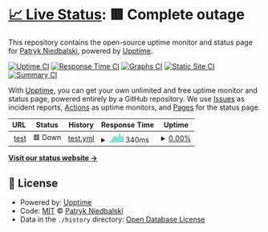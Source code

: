# [📈 Live Status](https://NiedbalskiPatryk.github.io/teststrapiUpptime): <!--live status--> **🟥 Complete outage**

This repository contains the open-source uptime monitor and status page for [Patryk Niedbalski](https://NiedbalskiPatryk.github.io/teststrapiUpptime), powered by [Upptime](https://github.com/upptime/upptime).

[![Uptime CI](https://github.com/NiedbalskiPatryk/teststrapiUpptime/workflows/Uptime%20CI/badge.svg)](https://github.com/NiedbalskiPatryk/teststrapiUpptime/actions?query=workflow%3A%22Uptime+CI%22)
[![Response Time CI](https://github.com/NiedbalskiPatryk/teststrapiUpptime/workflows/Response%20Time%20CI/badge.svg)](https://github.com/NiedbalskiPatryk/teststrapiUpptime/actions?query=workflow%3A%22Response+Time+CI%22)
[![Graphs CI](https://github.com/NiedbalskiPatryk/teststrapiUpptime/workflows/Graphs%20CI/badge.svg)](https://github.com/NiedbalskiPatryk/teststrapiUpptime/actions?query=workflow%3A%22Graphs+CI%22)
[![Static Site CI](https://github.com/NiedbalskiPatryk/teststrapiUpptime/workflows/Static%20Site%20CI/badge.svg)](https://github.com/NiedbalskiPatryk/teststrapiUpptime/actions?query=workflow%3A%22Static+Site+CI%22)
[![Summary CI](https://github.com/NiedbalskiPatryk/teststrapiUpptime/workflows/Summary%20CI/badge.svg)](https://github.com/NiedbalskiPatryk/teststrapiUpptime/actions?query=workflow%3A%22Summary+CI%22)

With [Upptime](https://upptime.js.org), you can get your own unlimited and free uptime monitor and status page, powered entirely by a GitHub repository. We use [Issues](https://github.com/NiedbalskiPatryk/teststrapiUpptime/issues) as incident reports, [Actions](https://github.com/NiedbalskiPatryk/teststrapiUpptime/actions) as uptime monitors, and [Pages](https://NiedbalskiPatryk.github.io/teststrapiUpptime) for the status page.

<!--start: status pages-->
<!-- This summary is generated by Upptime (https://github.com/upptime/upptime) -->
<!-- Do not edit this manually, your changes will be overwritten -->
<!-- prettier-ignore -->
| URL | Status | History | Response Time | Uptime |
| --- | ------ | ------- | ------------- | ------ |
| <img alt="" src="https://icons.duckduckgo.com/ip3/benefique-livre-79448.herokuapp.com.ico" height="13"> [test](https://benefique-livre-79448.herokuapp.com/) | 🟥 Down | [test.yml](https://github.com/NiedbalskiPatryk/teststrapiUpptime/commits/HEAD/history/test.yml) | <details><summary><img alt="Response time graph" src="./graphs/test/response-time-week.png" height="20"> 340ms</summary><br><a href="https://NiedbalskiPatryk.github.io/teststrapiUpptime/history/test"><img alt="Response time 275" src="https://img.shields.io/endpoint?url=https%3A%2F%2Fraw.githubusercontent.com%2FNiedbalskiPatryk%2FteststrapiUpptime%2FHEAD%2Fapi%2Ftest%2Fresponse-time.json"></a><br><a href="https://NiedbalskiPatryk.github.io/teststrapiUpptime/history/test"><img alt="24-hour response time 446" src="https://img.shields.io/endpoint?url=https%3A%2F%2Fraw.githubusercontent.com%2FNiedbalskiPatryk%2FteststrapiUpptime%2FHEAD%2Fapi%2Ftest%2Fresponse-time-day.json"></a><br><a href="https://NiedbalskiPatryk.github.io/teststrapiUpptime/history/test"><img alt="7-day response time 340" src="https://img.shields.io/endpoint?url=https%3A%2F%2Fraw.githubusercontent.com%2FNiedbalskiPatryk%2FteststrapiUpptime%2FHEAD%2Fapi%2Ftest%2Fresponse-time-week.json"></a><br><a href="https://NiedbalskiPatryk.github.io/teststrapiUpptime/history/test"><img alt="30-day response time 269" src="https://img.shields.io/endpoint?url=https%3A%2F%2Fraw.githubusercontent.com%2FNiedbalskiPatryk%2FteststrapiUpptime%2FHEAD%2Fapi%2Ftest%2Fresponse-time-month.json"></a><br><a href="https://NiedbalskiPatryk.github.io/teststrapiUpptime/history/test"><img alt="1-year response time 291" src="https://img.shields.io/endpoint?url=https%3A%2F%2Fraw.githubusercontent.com%2FNiedbalskiPatryk%2FteststrapiUpptime%2FHEAD%2Fapi%2Ftest%2Fresponse-time-year.json"></a></details> | <details><summary><a href="https://NiedbalskiPatryk.github.io/teststrapiUpptime/history/test">0.00%</a></summary><a href="https://NiedbalskiPatryk.github.io/teststrapiUpptime/history/test"><img alt="All-time uptime 66.52%" src="https://img.shields.io/endpoint?url=https%3A%2F%2Fraw.githubusercontent.com%2FNiedbalskiPatryk%2FteststrapiUpptime%2FHEAD%2Fapi%2Ftest%2Fuptime.json"></a><br><a href="https://NiedbalskiPatryk.github.io/teststrapiUpptime/history/test"><img alt="24-hour uptime 0.00%" src="https://img.shields.io/endpoint?url=https%3A%2F%2Fraw.githubusercontent.com%2FNiedbalskiPatryk%2FteststrapiUpptime%2FHEAD%2Fapi%2Ftest%2Fuptime-day.json"></a><br><a href="https://NiedbalskiPatryk.github.io/teststrapiUpptime/history/test"><img alt="7-day uptime 0.00%" src="https://img.shields.io/endpoint?url=https%3A%2F%2Fraw.githubusercontent.com%2FNiedbalskiPatryk%2FteststrapiUpptime%2FHEAD%2Fapi%2Ftest%2Fuptime-week.json"></a><br><a href="https://NiedbalskiPatryk.github.io/teststrapiUpptime/history/test"><img alt="30-day uptime 7.96%" src="https://img.shields.io/endpoint?url=https%3A%2F%2Fraw.githubusercontent.com%2FNiedbalskiPatryk%2FteststrapiUpptime%2FHEAD%2Fapi%2Ftest%2Fuptime-month.json"></a><br><a href="https://NiedbalskiPatryk.github.io/teststrapiUpptime/history/test"><img alt="1-year uptime 54.34%" src="https://img.shields.io/endpoint?url=https%3A%2F%2Fraw.githubusercontent.com%2FNiedbalskiPatryk%2FteststrapiUpptime%2FHEAD%2Fapi%2Ftest%2Fuptime-year.json"></a></details>

<!--end: status pages-->

[**Visit our status website →**](https://NiedbalskiPatryk.github.io/teststrapiUpptime)

## 📄 License

- Powered by: [Upptime](https://github.com/upptime/upptime)
- Code: [MIT](./LICENSE) © [Patryk Niedbalski](https://NiedbalskiPatryk.github.io/teststrapiUpptime)
- Data in the `./history` directory: [Open Database License](https://opendatacommons.org/licenses/odbl/1-0/)
